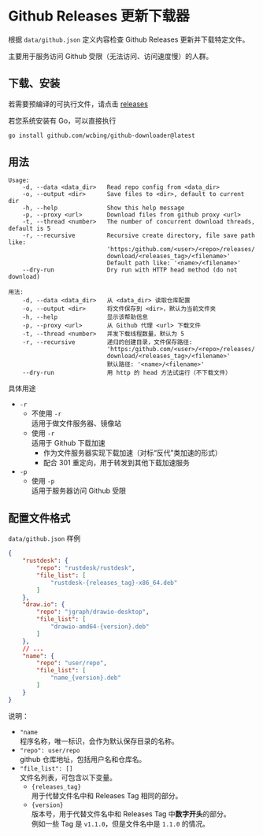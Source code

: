 # Github Releases 更新下载器

根据 `data/github.json` 定义内容检查 Github Releases 更新并下载特定文件。

主要用于服务访问 Github 受限（无法访问、访问速度慢）的人群。

## 下载、安装

若需要预编译的可执行文件，请点击 [releases](https://github.com/wcbing/github-downloader/releases)

若您系统安装有 Go，可以直接执行
```sh
go install github.com/wcbing/github-downloader@latest
```

## 用法
```
Usage: 
    -d, --data <data_dir>   Read repo config from <data_dir>
    -o, --output <dir>      Save files to <dir>, default to current dir
    -h, --help              Show this help message
    -p, --proxy <url>       Download files from github proxy <url>
    -t, --thread <number>   The number of concurrent download threads, default is 5
    -r, --recursive         Recursive create directory, file save path like: 
                            'https:/github.com/<user>/<repo>/releases/
                            download/<releases_tag>/<filename>'
                            Default path like: '<name>/<filename>'
    --dry-run               Dry run with HTTP head method (do not download)

用法: 
    -d, --data <data_dir>   从 <data_dir> 读取仓库配置
    -o, --output <dir>      将文件保存到 <dir>，默认为当前文件夹
    -h, --help              显示该帮助信息
    -p, --proxy <url>       从 Github 代理 <url> 下载文件
    -t, --thread <number>   并发下载线程数量，默认为 5
    -r, --recursive         递归的创建目录，文件保存路径: 
                            'https:/github.com/<user>/<repo>/releases/
                            download/<releases_tag>/<filename>'
                            默认路径: '<name>/<filename>'
    --dry-run               用 http 的 head 方法试运行（不下载文件）
```

具体用途

- `-r`
    - 不使用 `-r`  
    适用于做文件服务器、镜像站
    - 使用 `-r`  
    适用于 Github 下载加速
        - 作为文件服务器实现下载加速（对标“反代”类加速的形式）
        - 配合 301 重定向，用于转发到其他下载加速服务
- `-p`
    - 使用 `-p`  
    适用于服务器访问 Github 受限


## 配置文件格式

`data/github.json` 样例

```json
{
    "rustdesk": {
        "repo": "rustdesk/rustdesk",
        "file_list": [
            "rustdesk-{releases_tag}-x86_64.deb"
        ]
    },
    "draw.io": {
        "repo": "jgraph/drawio-desktop",
        "file_list": [
            "drawio-amd64-{version}.deb"
        ]
    },
    // ...
    "name": {
        "repo": "user/repo",
        "file_list": [
            "name_{version}.deb"
        ]
    }
}
```

说明：

- `"name`  
程序名称，唯一标识，会作为默认保存目录的名称。
- `"repo": user/repo`  
github 仓库地址，包括用户名和仓库名。
- `"file_list": []`  
文件名列表，可包含以下变量。
    - `{releases_tag}`  
    用于代替文件名中和 Releases Tag 相同的部分。
    - `{version}`  
    版本号，用于代替文件名中和 Releases Tag 中**数字开头**的部分。  
    例如一些 Tag 是 `v1.1.0`，但是文件名中是 `1.1.0` 的情况。
